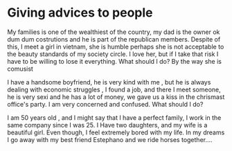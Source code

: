 # Giving advices to people

My families is one of the wealthiest of the country, my dad is the owner ok dum dum costrutions and he is part of the republican members.  Despite of this, I meet a girl in vietnam, she is humble perhaps she is not acceptable to the beauty standards of my society  circle.  I love her, but if I take that risk I have to be willing to lose  it everything. What should I do?
By the way she is comusist

I have a handsome boyfriend, he is very kind with me , but he is always dealing with economic struggles , I found a job, and there I meet someone, he is very sexi and he has a lot of money, we gave us a kiss in the chrismast office's party.  I am very concerned and confused.  What should I do?

I am 50 years old , and I might say that I have a perfect family, I work in the same company since I was 25. I Have two daughters, and my wife is a beautiful girl.  Even though, I feel extremely bored with my life. In my dreams I go away with my best friend Estephano and we ride horses together....